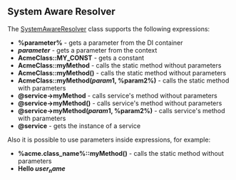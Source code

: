 System Aware Resolver
---------------------

The [SystemAwareResolver](../../Resolver/SystemAwareResolver.php) class supports the following expressions:

 - **%parameter%** - gets a parameter from the DI container
 - **$parameter$** - gets a parameter from the context
 - **AcmeClass::MY_CONST** - gets a constant
 - **AcmeClass::myMethod** - calls the static method without parameters
 - **AcmeClass::myMethod()** - calls the static method without parameters
 - **AcmeClass::myMethod($param1$, %param2%)** - calls the static method with parameters
 - **@service->myMethod** - calls service's method without parameters
 - **@service->myMethod()** - calls service's method without parameters
 - **@service->myMethod($param1$, %param2%)** - calls service's method with parameters
 - **@service** - gets the instance of a service

Also it is possible to use parameters inside expressions, for example:

 - **%acme.class_name%::myMethod()** - calls the static method without parameters
 - **Hello $user_name$**
